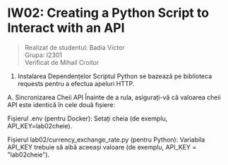 # IW02: Creating a Python Script to Interact with an API

> Realizat de studentul: Badia Victor \
> Grupa: I2301
> \
> Verificat de Mihail Croitor

1. Instalarea Dependențelor
Scriptul Python se bazează pe biblioteca requests pentru a efectua apeluri HTTP.

A. Sincronizarea Cheii API
Înainte de a rula, asigurați-vă că valoarea cheii API este identică în cele două fișiere:

Fișierul .env (pentru Docker): Setați cheia (de exemplu, API_KEY=lab02cheie).

Fișierul lab02/currency_exchange_rate.py (pentru Python): Variabila API_KEY trebuie să aibă aceeași valoare (de exemplu, API_KEY = "lab02cheie").
